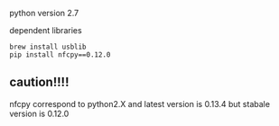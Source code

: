 python version 2.7

dependent libraries

```
brew install usblib
pip install nfcpy==0.12.0
```

## caution!!!!
nfcpy correspond to python2.X and latest version is 0.13.4 but stabale version is 0.12.0